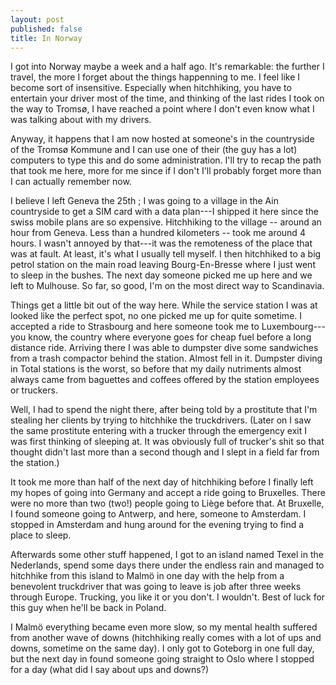 ```yaml
---
layout: post
published: false
title: In Norway
---
```

I got into Norway maybe a week and a half ago. It's remarkable: the further I travel, the more I forget  about the things happenning to me. I feel like I become sort of insensitive. Especially when hitchhiking, you have to entertain your driver most of the time, and thinking of the last rides I took on the way to Tromsø, I have reached a point where I don't even know what I was talking about with my drivers.

Anyway, it happens that I am now hosted at someone's in the countryside of the Tromsø Kommune and I can use one of their (the guy has a lot) computers to type this and do some administration. I'll try to recap the path that took me here, more for me since if I don't I'll probably forget more than I can actually remember now. 

I believe I left Geneva the 25th ; I was going to a village in the Ain countryside to get a SIM card with a data plan---I shipped it here since the swiss mobile plans are so expensive. Hitchhiking to the village -- around an hour from Geneva. Less than a hundred kilometers -- took me around 4 hours. I wasn't annoyed by that---it was the remoteness of the place that was at fault. At least, it's what I usually tell myself. I then hitchhiked to a big petrol station on the main road leaving Bourg-En-Bresse where I just went to sleep in the bushes. The next day someone picked me up here and we left to Mulhouse. So far, so good, I'm on the most direct way to Scandinavia.

Things get a little bit out of the way here. While the service station I was at looked like the perfect spot, no one picked me up for quite sometime. I accepted a ride to Strasbourg and here someone took me to Luxembourg---you know, the country where everyone goes for cheap fuel before a long distance ride. Arriving there I was able to dumpster dive some sandwiches from a trash compactor behind the station. Almost fell in it. Dumpster diving in Total stations is the worst, so before that my daily nutriments almost always came from baguettes and coffees offered by the station employees or truckers.

Well, I had to spend the night there, after being told by a prostitute that I'm stealing her clients by trying to hitchhike the truckdrivers. (Later on I saw the same prostitute entering with a trucker through the emergency exit I was first thinking of sleeping at. It was obviously full of trucker's shit so that thought didn't last more than a second though and I slept in a field far from the station.)

It took me more than half of the next day of hitchhiking before I finally left my hopes of going into Germany and accept a ride going to Bruxelles. There were no more than two (two!) people going to Liège before that. At Bruxelle, I found someone going to Antwerp, and here, someone to Amsterdam. I stopped in Amsterdam and hung around for the evening trying to find a place to sleep.

Afterwards some other stuff happened, I got to an island named Texel in the Nederlands, spend some days there under the endless rain and managed to hitchhike from this island to Malmö in one day with the help from a benevolent truckdriver that was going to leave is job after three weeks through Europe. Trucking, you like it or you don't. I wouldn't. Best of luck for this guy when he'll be back in Poland.

I Malmö everything became even more slow, so my mental health suffered from another wave of downs (hitchhiking really comes with a lot of ups and downs, sometime on the same day). I only got to Goteborg in one full day, but the next day in found someone going straight to Oslo where I stopped for a day (what did I say about ups and downs?)
